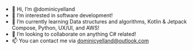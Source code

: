 - 👋 Hi, I’m @dominicyelland
- 👀 I’m interested in software development!
- 🌱 I’m currently learning Data structures and algorithms, Kotlin & Jetpack Compose, Python, UX/UI, and AWS!
- 💞️ I’m looking to collaborate on anything C# related!
- 📫 You can contact me via dominicyelland@outlook.com

<!---
dominicyelland/dominicyelland is a ✨ special ✨ repository because its `README.md` (this file) appears on your GitHub profile.
You can click the Preview link to take a look at your changes.
--->
